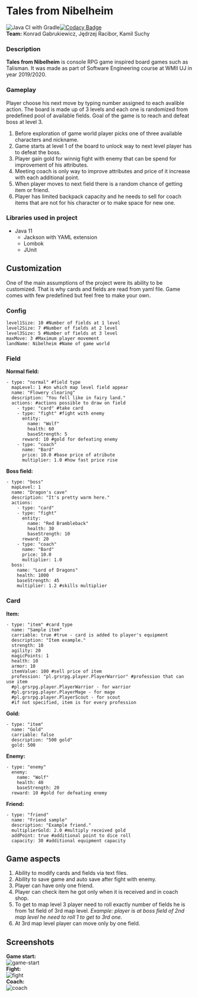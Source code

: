 # Tales from Nibelheim
![Java CI with Gradle](https://github.com/TalesFromNibelheim/TalesFromNibelheim/workflows/Java%20CI%20with%20Gradle/badge.svg)[![Codacy Badge](https://app.codacy.com/project/badge/Grade/17566446c81146c8941fd8a136cd49d7)](https://www.codacy.com?utm_source=github.com&amp;utm_medium=referral&amp;utm_content=TalesFromNibelheim/TalesFromNibelheim&amp;utm_campaign=Badge_Grade)<br>
**Team:** Konrad Gabrukiewicz, Jędrzej Racibor, Kamil Suchy

### Description
**Tales from Nibelheim** is console RPG game inspired board games such as Talisman. It was made as part of Software Engineering course at WMII UJ in year 2019/2020. 

### Gameplay
Player choose his next move by typing number assigned to each avalible action. The board is made up of 3 levels and each one is randomized from predefined pool of available fields. Goal of the game is to reach and defeat boss at level 3.

 1. Before exploration of game world player picks one of three available
    characters and nickname.
 2. Game starts at level 1 of the board to unlock way to next level player has to defeat the boss.
 3. Player gain gold for winnig fight with enemy that can be spend for improvement of his attributes.
 4. Meeting coach is only way to improve attributes and price of it increase with each additional point.
 5. When player moves to next field there is a random chance of getting item or friend.
 6. Player has limited backpack capacity and he needs to sell for coach items that are not for his character or to make space for new one.

 ### Libraries used in project
 - Java 11
    - Jackson with YAML extension
    - Lombok
    - JUnit

## Customization
One of the main assumptions of the project were its ability to be customized. That is why cards and fields are read from yaml file. Game comes with few predefined but feel free to make your own.

### Config
```
level1Size: 10 #Number of fields at 1 level  
level2Size: 7 #Number of fields at 2 level  
level3Size: 5 #Number of fields at 3 level  
maxMove: 3 #Maximum player movement
landName: Nibelheim #Name of game world
```

### Field
**Normal field:**
```
- type: "normal" #field type  
  mapLevel: 1 #on which map level field appear
  name: "Flowery clearing" 
  description: "You fell like in fairy land." 
  actions: #actions possible to draw on field  
    - type: "card" #take card  
    - type: "fight" #fight with enemy
      entity:  
        name: "Wolf"  
        health: 60  
        baseStrength: 5  
      reward: 10 #gold for defeating enemy
    - type: "coach"
      name: "Bard"  
      price: 10.0 #base price of atribute
      multiplier: 1.0 #how fast price rise
```
**Boss field:**
```
- type: "boss"  
  mapLevel: 1  
  name: "Dragon's cave"  
  description: "It's pretty warm here."  
  actions:  
    - type: "card"  
    - type: "fight"  
      entity:  
        name: "Red Brambleback"  
        health: 30  
        baseStrength: 10  
      reward: 20  
    - type: "coach"  
      name: "Bard"  
      price: 10.0  
      multiplier: 1.0  
  boss:  
    name: "Lord of Dragons"  
    health: 1000  
    baseStrength: 45
    multiplier: 1.2 #skills multiplier
```

### Card
**Item:**
```
- type: "item" #card type 
  name: "Sample item"  
  carriable: true #true - card is added to player's equipment
  description: "Item example."  
  strength: 10   
  agility: 20
  magicPoints: 1
  health: 10
  armor: 10
  itemValue: 100 #sell price of item  
  profession: "pl.grsrpg.player.PlayerWarrior" #profession that can use item
  #pl.grsrpg.player.PlayerWarrior - for warrior
  #pl.grsrpg.player.PlayerMage - for mage
  #pl.grsrpg.player.PlayerScout - for scout
  #if not specified, item is for every profession
```
**Gold:**
```
- type: "item"  
  name: "Gold"  
  carriable: false  
  description: "500 gold"  
  gold: 500
```
**Enemy:**
```
- type: "enemy"  
  enemy:  
    name: "Wolf"  
    health: 40  
    baseStrength: 20  
  reward: 10 #gold for defeating enemy
```
**Friend:**
```
- type: "friend"  
  name: "Friend sample"  
  description: "Example friend."  
  multiplierGold: 2.0 #multiply received gold
  addPoint: true #additional point to dice roll
  capacity: 30 #additional equipment capacity
```

## Game aspects

 1. Ability to modify cards and fields via text files.
 2. Ability to save game and auto save after fight with enemy.
 3. Player can have only one friend.
 4. Player can check item he got only when it is received and in coach shop.
 5. To get to map level 3 player need to roll exactly number of fields he is from 1st field of 3rd map level. *Example: player is at boss field of 2nd map level he need to roll 1 to get to 3rd one.*
 6. At 3rd map level player can move only by one field.
 
## Screenshots
**Game start:**<br>
![game-start](screenshots/game-start.png)<br>
**Fight:**<br>
![fight](screenshots/fight.png)<br>
**Coach:**<br>
![coach](screenshots/coach.png)<br>

